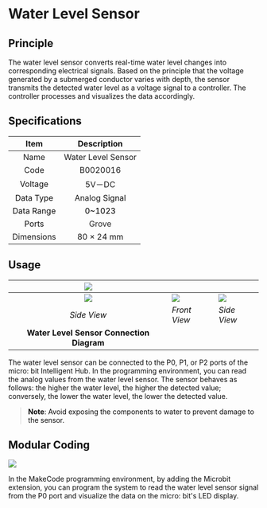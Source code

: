 # Water Level Sensor
## **<font style="color:rgb(13, 13, 13);">Principle</font>**
<font style="color:rgb(13, 13, 13);">The water level sensor converts real-time water level changes into corresponding electrical signals. Based on the principle that the voltage generated by a submerged conductor varies with depth, the sensor transmits the detected water level as a voltage signal to a controller. The controller processes and visualizes the data accordingly.</font>

## <font style="color:rgb(13, 13, 13);">Specifications</font>
| Item | **<font style="color:rgb(13, 13, 13);">Description</font>** |
| :---: | :---: |
| Name | Water Level Sensor |
| Code | B0020016 |
| <font style="color:rgb(13, 13, 13);"> Voltage</font> | 5V－DC |
| <font style="color:rgb(13, 13, 13);">Data Type</font> |  Analog<font style="color:rgb(13, 13, 13);"> Signal</font> |
| <font style="color:rgb(13, 13, 13);">Data Range</font> | <font style="color:rgb(0,0,0);">0~1023</font> |
| <font style="color:rgb(13, 13, 13);">Ports</font> | <font style="color:rgba(0, 0, 0, 0.85);">Grove </font> |
|  Dimensions   | 80 × 24 mm   |


## **<font style="color:rgb(13, 13, 13);">Usage</font>**
| ![](img/01Water.png) | | |
| :---: | --- | --- |
| ![](img/02Water.png) | ![](img/03Water.png) | ![](img/04Water.png) |
| _<font style="color:rgb(13, 13, 13);">Side View</font>_ | _<font style="color:rgb(13, 13, 13);">Front View</font>_ | _<font style="color:rgb(13, 13, 13);">Side View</font>_ |
| **<font style="color:rgb(13, 13, 13);">Water Level Sensor Connection Diagram</font>** | | |


<font style="color:rgb(0,0,0);"></font><font style="color:rgb(13, 13, 13);">The water level sensor can be connected to the P0, P1, or P2 ports of the micro: bit Intelligent Hub. In the programming environment, you can read the analog values from the water level sensor. The sensor behaves as follows: the higher the water level, the higher the detected value; conversely, the lower the water level, the lower the detected value.</font>

> **<font style="color:rgb(13, 13, 13);">Note</font>**<font style="color:rgb(13, 13, 13);">: Avoid exposing the components to water to prevent damage to the sensor.</font>
>

## <font style="color:rgb(0,0,0);"></font>**<font style="color:rgb(13, 13, 13);">Modular Coding</font>**
![](img/05Water.webp)

<font style="color:rgb(13, 13, 13);">In the MakeCode programming environment, by adding the Microbit extension, you can program the system to read the water level sensor signal from the P0 port and visualize the data on the micro: bit's LED display.</font>


